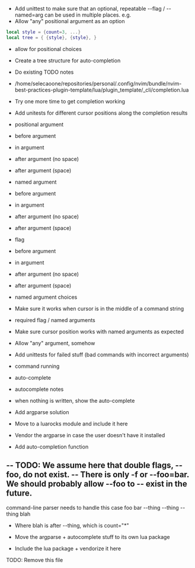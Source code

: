 - Add unittest to make sure that an optional, repeatable --flag / --named=arg can be used in multiple places. e.g.
- Allow "any" positional argument as an option

```lua
local style = {count=3, ...}
local tree = { {style}, {style}, }
```

- allow for positional choices
- Create a tree structure for auto-completion

- Do existing TODO notes
- /home/selecaoone/repositories/personal/.config/nvim/bundle/nvim-best-practices-plugin-template/lua/plugin_template/_cli/completion.lua

- Try one more time to get completion working
 - Add unitests for different cursor positions along the completion results
  - positional argument
   - before argument
   - in argument
   - after argument (no space)
   - after argument (space)
  - named argument
   - before argument
   - in argument
   - after argument (no space)
   - after argument (space)
  - flag
   - before argument
   - in argument
   - after argument (no space)
   - after argument (space)
  - named argument choices
   - Make sure it works when cursor is in the middle of a command string
 - required flag / named arguments
 - Make sure cursor position works with named arguments as expected
 - Allow "any" argument, somehow

- Add unittests for failed stuff (bad commands with incorrect arguments)
 - command running
 - auto-complete

- autocomplete notes
 - when nothing is written, show the auto-complete

- Add argparse solution
 - Move to a luarocks module and include it here
  - Vendor the argparse in case the user doesn't have it installed
- Add auto-completion function

-- TODO: We assume here that double flags, --foo, do not exist.
-- There is only -f or --foo=bar. We should probably allow --foo to
-- exist in the future.
--

command-line parser needs to handle this case
foo bar --thing --thing --thing blah
 - Where blah is after --thing, which is count="*"

 - Move the argparse + autocomplete stuff to its own lua package
 - Include the lua package + vendorize it here

TODO: Remove this file
